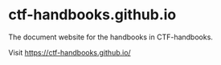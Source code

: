# ctf-handbooks.github.io
The document website for the handbooks in CTF-handbooks.

Visit https://ctf-handbooks.github.io/
